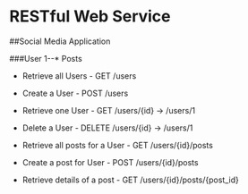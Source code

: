 # RESTful Web Service

##Social Media Application

###User 1--* Posts

- Retrieve all Users			- GET /users
- Create a User				- POST /users
- Retrieve one User			- GET /users/{id} -> /users/1
- Delete a User				- DELETE /users/{id} -> /users/1

- Retrieve all posts for a User   - GET /users/{id}/posts
- Create a post for User		     - POST /users/{id}/posts
- Retrieve details of a post		 - GET  /users/{id}/posts/{post_id}